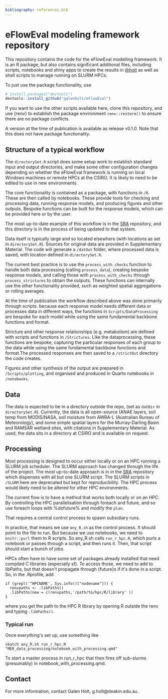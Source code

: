 ```yaml
---
bibliography: references.bib
---
```


# eFlowEval modeling framework repository

This repository contains the code for the eFlowEval modelling framework. It is an R package, but also contains significant additional files, including scripts, notebooks and shiny apps to create the results in [\@holt](https://aus01.safelinks.protection.outlook.com/?url=https%3A%2F%2Fkwnsfk27.r.eu-west-1.awstrack.me%2FL0%2Fhttps%3A%252F%252Fauthors.elsevier.com%252Fsd%252Farticle%252FS0301-4797(24)02040-1%2F1%2F0102019123aeef55-b6f5b297-2e78-4477-8b90-0512da575c95-000000%2Fl-cNxJrDSqYVzHBoQi_zGzhcAAM%3D385&data=05%7C02%7Cg.holt%40deakin.edu.au%7C3d2618fd8713441b515008dcb577db77%7Cd02378ec168846d585401c28b5f470f6%7C0%7C0%7C638584775872420632%7CUnknown%7CTWFpbGZsb3d8eyJWIjoiMC4wLjAwMDAiLCJQIjoiV2luMzIiLCJBTiI6Ik1haWwiLCJXVCI6Mn0%3D%7C0%7C%7C%7C&sdata=ksU4qrR%2B%2FScJ4zqBQ1Q86leuZ%2BtBl4RcinmocoISoPY%3D&reserved=0) as well as shell scripts to manage running on SLURM HPCs.

To just use the package functionality, use

``` R
# install.packages("devtools")
devtools::install_github("galenholt/eFlowEval")
```

If you want to use the other scripts available here, clone this repository, and use {renv} to establish the package environment `renv::restore()` to ensure there are no package conflicts.

A version at the time of publication is available as release v0.1.0. Note that this does not have package functionality.

## Structure of a typical workflow

The `directorySet.R` script does some setup work to establish standard input and output directories, and make some other configuration changes depending on whether the eFlowEval framework is running on local Windows machines or remote HPCs at the CSIRO. It is likely to need to be edited to use in new environments.

The core functionality is contained as a package, with functions in `/R`. These are then called by notebooks. These provide tools for checking and processing data, running response models, and producing figures and other outputs. Bespoke functions can be built for the response models, which can be provided here or by the user.

The most up-to-date example of this workflow is in the [SRA](https://github.com/galenholt/SRA) repository, and this directory is in the process of being updated to that system.

Data itself is typically large and so located elsewhere (with locations as set in `directorySet.R`). Sources for original data are provided in Supplementary Material. The code will generate a `/datOut` folder, where processed data is saved, with location defined in `directorySet.R`.

The current best practice is to use the `process_with_checks` function to handle both data processing (calling `process_data`), creating bespoke response models, and calling those with `process_with_checks` through `process_strictures` to obtain the outputs. These functions can internally use the other functionality provided, such as weighted spatial aggregations or rolling averages.

At the time of publication the workflow described above was done primarily through scripts. because each response model needs different data or processes data in different ways, the functions in `Scripts/DataProcessing` are bespoke for each model while using the same fundamental backbone functions and format.

Stricture and other response relationships (e.g. metabolism) are defined with scripts and functions in `/Strictures`. Like the dataprocessing, these functions are bespoke, capturing the particular responses of each group to the data while using the same fundamental backbone functions and format.The processed responses are then saved to a `/strictOut` directory the code creates.

Figures and other synthesis of the output are prepared in `/Scripts/plotting`, and organised and produced in Quarto notebooks in `/notebooks`.

## Data

The data is expected to be in a directory outside the repo, (set as `datDir` in `directorySet.R`). Currently, the data is all open-source (ANAE layers, soil temp from MODIS/NASA, soil moisture from AWRA-L (Australian Bureau of Meteorology), and some simple spatial layers for the Murray-Darling Basin and RAMSAR wetland sites, with citations in Supplementary Material. As used, the data sits in a directory at CSIRO and is available on request.

## Processing

Most processing is designed to occur either locally or on an HPC running a SLURM job scheduler. The SLURM approach has changed through the life of the project. The most up-to-date approach is in in the [SRA](https://github.com/galenholt/SRA) repository which dispenses with all but one SLURM script. The SLURM scripts in `/SLURM` here are deprecated but kept for reproducibility. The HPC process would likely need to be altered for other HPC environments.

The current flow is to have a method that works both locally or on an HPC. By controlling the HPC parallelisation through foreach and future, and so use foreach loops with %dofuture% and modify the `plan`.

That requires a central control process to spawn subsidiary runs.

In practice, that means we use `any_R.sh` as the control process. It should point to the file to run. But because we use notebooks, we need to `knitr::purl` them to R scripts. So any_R.sh calls `run_r_hpc.R`, which purls a notebook or passes through a script, and then runs it. Then, that script should start a bunch of jobs.

HPCs often have to have some set of packages already installed that need compiled C libraries (especially sf). To access those, we need to add to libPaths, but that doesn't propagate through {future}s if it's done in a script. So, in the .Rprofile, add

```         
if (grepl('^HPCNAME', Sys.info()["nodename"])) {
  renvpaths <- .libPaths()
  .libPaths(new = c(renvpaths,'/path/to/hpc/R/library' ))
}
```

where you get the path to the HPC R library by opening R outside the renv and typing `.libPaths()`.

### Typical run

Once everything's set up, use something like

```         
sbatch any_R.sh run_r_hpc.R "MER_data_processing/notebook_with_processing.qmd"
```

To start a master process in run_r_hpc that then fires off sub-slurms (presumably) in notebook_with_processing.qmd.

## Contact

For more information, contact Galen Holt, g.holt\@deakin.edu.au.
